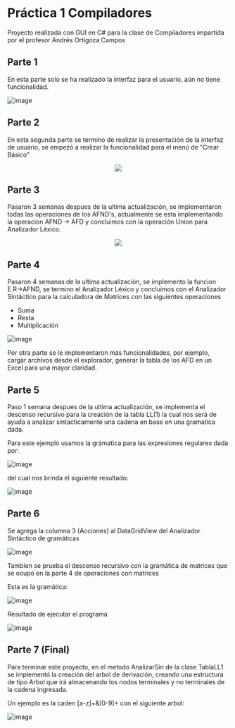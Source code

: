 # Práctica 1 Compiladores

Proyecto realizada con GUI en C# para la clase de Compiladores impartida por el profesor Andrés Ortigoza Campos

## Parte 1
En esta parte solo se ha realizado la interfaz para el usuario, aún no tiene funcionalidad.


![image](https://user-images.githubusercontent.com/88689761/226269462-83f00901-65d8-421f-9951-172e1e95039b.png)

## Parte 2
En esta segunda parte se termino de realizar la presentación de la interfaz de usuario, se empezó a realizar la funcionalidad para el menú de "Crear Básico"

<p align="center">
  <img src="https://user-images.githubusercontent.com/88689761/226523607-48278c82-6642-4684-875b-2c61f49b3361.gif" />
</p>


## Parte 3
Pasaron 3 semanas despues de la ultima actualización, se implementaron todas las operaciones de los AFND's, actualmente se esta implementando la operacion AFND -> AFD y concluimos con la operación Union para Analizador Léxico.

<p align="center">
  <img src="https://user-images.githubusercontent.com/88689761/232969753-da34e953-efa0-44b4-94f9-a75ab4528b7d.gif" />
</p>

## Parte 4
Pasaron 4 semanas de la ultima actualización, se implemento la funcion E.R->AFND, se termino el Analizador Léxico y concluimos con el Analizador Sintáctico para la calculadora de Matrices con las siguientes operaciones
- Suma
- Resta
- Multiplicación

![image](https://github.com/Jose-Costa-M/Pr-ctica-1-Compiladores/assets/88689761/5b435bf9-c134-4cb5-9e54-c0c2ca6d8fb4)

Por otra parte se le implementaron más funcionalidades, por ejemplo, cargar archivos desde el explorador, generar la tabla de los AFD en un Excel para una mayor claridad.


## Parte 5

Paso 1 semana despues de la ultima actualización, se implementa el descenso recursivo para la creación de la tabla LL(1) la cual nos será de ayuda a analizar sintacticamente una cadena en base en una gramatica dada.

Para este ejemplo usamos la grámatica para las expresiones regulares dada por:

![image](https://github.com/Jose-Costa-M/Pr-ctica-1-Compiladores/assets/88689761/3e1b6d4c-40df-4000-b120-4d1c19695a16)

del cual nos brinda el siguiente resultado:

![image](https://github.com/Jose-Costa-M/Pr-ctica-1-Compiladores/assets/88689761/29a534ac-ec56-4c8e-b220-e0a692a282a9)

## Parte 6
Se agrega la columna 3 (Acciones) al DataGridView del Analizador Sintáctico de gramáticas

![image](https://github.com/Jose-Costa-M/Proyecto-Compiladores/assets/88689761/2bd94fbd-6ef8-4408-88e4-9fd85a9e1f15)

Tambien se prueba el descenso recursivo con la gramática de matrices que se ocupo en la parte 4 de operaciones con matrices

Esta es la gramática:


![image](https://github.com/Jose-Costa-M/Proyecto-Compiladores/assets/88689761/fa191ee3-e8b5-4c96-9995-0c6165c58f4b)


Resultado de ejecutar el programa


![image](https://github.com/Jose-Costa-M/Proyecto-Compiladores/assets/88689761/8ac98091-89d4-4ff3-8c57-8202977a624a)


## Parte 7 (Final)

Para terminar este proyecto, en el metodo AnalizarSin de la clase TablaLL1 se implementó la creación del arbol de derivación, creando una estructura de tipo Arbol que irá almacenando los nodos terminales y no terminales de la cadena ingresada.

Un ejemplo es la caden [a-z]+&[0-9]+ con el siguiente arbol:

![image](https://github.com/Jose-Costa-M/Proyecto-Compiladores/assets/88689761/e6442909-9247-42c6-acf1-1e81d518359f)




















